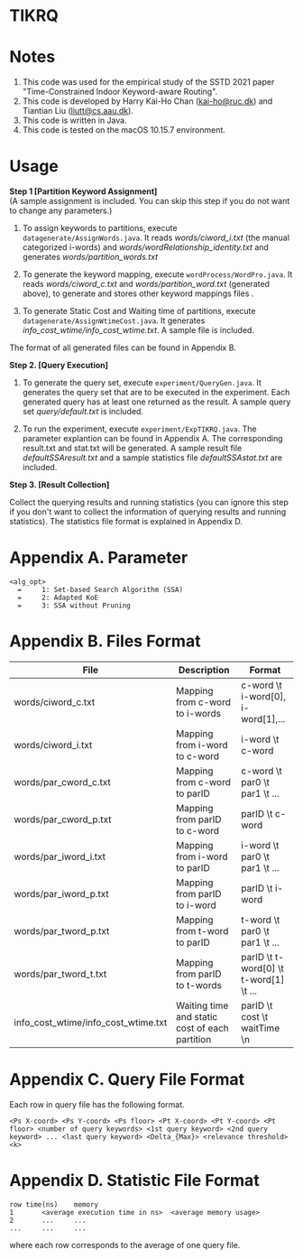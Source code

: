 
# TIKRQ

Notes
=======================

1. This code was used for the empirical study of the SSTD 2021 paper "Time-Constrained Indoor Keyword-aware Routing".
2. This code is developed by Harry Kai-Ho Chan (kai-ho@ruc.dk) and Tiantian Liu (liutt@cs.aau.dk).
3. This code is written in Java.
4. This code is tested on the macOS 10.15.7 environment.

Usage
=======================
**Step 1 [Partition Keyword Assignment]**   
(A sample assignment is included. You can skip this step if you do not want to change any parameters.)

1. To assign keywords to partitions, execute `datagenerate/AssignWords.java`. It reads *words/ciword\_i.txt* (the manual categorized i-words)
and *words/wordRelationship\_identity.txt*
and generates *words/partition\_words.txt*


2. To generate the keyword mapping, execute `wordProcess/WordPro.java`. It reads *words/ciword\_c.txt* and *words/partition\_word.txt* (generated above),
to generate and stores other keyword mappings files .

3. To generate Static Cost and Waiting time of partitions, execute `datagenerate/AssignWtimeCost.java`. It generates *info\_cost\_wtime/info\_cost\_wtime.txt*. 
A sample file is included.

The format of all generated files can be found in Appendix B.

**Step 2. [Query Execution]** 

1. To generate the query set, execute `experiment/QueryGen.java`. It generates the query set that are to be executed in the experiment. Each generated query has at least one returned as the result. A sample query set *query/default.txt* is included.

2. To run the experiment, execute `experiment/ExpTIKRQ.java`. The parameter explantion can be found in Appendix A. The corresponding result.txt and stat.txt will be generated.
A sample result file *defaultSSAresult.txt* and a sample statistics file *defaultSSAstat.txt* are included.

**Step 3. [Result Collection]** 

Collect the querying results and running statistics (you can ignore this step if you don't want to collect the information of querying results and running statistics). The statistics file format is explained in Appendix D. 

Appendix A. Parameter
============================

    <alg_opt>
      =		1: Set-based Search Algorithm (SSA)
      =		2: Adapted KoE 
      =		3: SSA without Pruning

Appendix B. Files Format
============================
   
File |  Description | Format
------------- | ------------- | -------------
words/ciword_c.txt	 |	Mapping from c-word to i-words | c-word \t i-word[0], i-word[1],...
words/ciword_i.txt	 |	Mapping from i-word to c-word | i-word \t c-word
words/par\_cword\_c.txt	|	Mapping from c-word to parID | c-word \t par0 \t par1 \t ...
words/par\_cword\_p.txt	|	Mapping from parID to c-word | parID \t c-word
words/par\_iword\_i.txt	|	Mapping from i-word to parID | i-word \t par0 \t par1 \t ...
words/par\_iword\_p.txt	|	Mapping from parID to i-word | parID \t i-word
words/par\_tword\_p.txt	|	Mapping from t-word to parID | t-word \t par0 \t par1 \t ...
words/par\_tword\_t.txt	|	Mapping from parID to t-words | parID \t t-word[0] \t t-word[1] \t ...
info\_cost\_wtime/info\_cost\_wtime.txt | Waiting time and static cost of each partition | parID \t cost \t waitTime \n

Appendix C. Query File Format
============================
Each row in query file has the following format.

	<Ps X-coord> <Ps Y-coord> <Ps floor> <Pt X-coord> <Pt Y-coord> <Pt floor> <number of query keywords> <1st query keyword> <2nd query keyword> ... <last query keyword> <Delta_{Max}> <relevance threshold> <k>


Appendix D. Statistic File Format
============================

	row	time(ns)	memory
	1		<average execution time in ns>	<average memory usage>
	2		...		...
	...		...		...			

where each row corresponds to the average of one query file.


